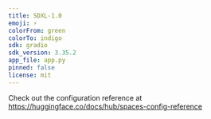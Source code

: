```yaml
---
title: SDXL-1.0
emoji: ⚡
colorFrom: green
colorTo: indigo
sdk: gradio
sdk_version: 3.35.2
app_file: app.py
pinned: false
license: mit
---
```


Check out the configuration reference at https://huggingface.co/docs/hub/spaces-config-reference